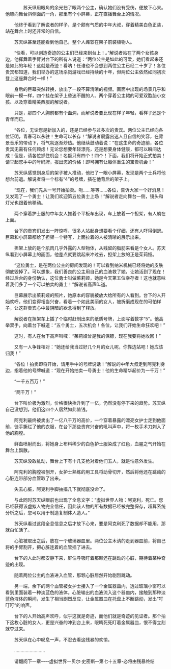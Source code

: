 <div class="read-content j_readContent" id="">
                <p>　　　　苏天纵用眼角的余光扫了眼两个公主，确认她们没有受伤，便放下心来。他瞟向舞台斜侧面的一角，那里有个小屏幕，正在直播舞台上的情况。<p>　　他终于看到了解说者的样子，是个颇有气质的中年大叔，穿着精美白色正装，站在舞台上时还非常的自信。<p>　　苏天纵甚至还能看到他自己，整个人瘫软在架子前装植物人。<p>　　“快看，可以创造奇迹的公主们已经来到台上！。”解说者站在了两个女孩身边，他挥舞着手臂对台下的所有人说道：“两位公主是如此的可爱，她们看起来还是如此的年轻！这就是奇迹！看呐！任谁也不会想到两位公主已经二十岁了！各位贵宾都知道，我们举办的这场杀戮游戏已经持续的十年，但两位公主依然如同初次登上这座舞台时一样！”<p>　　身后的巨幕突然转换，放出了一段不算清晰的视频。画面中出现的场景几乎和眼前一模一样，四个挂在架子上昏迷不醒的人、两个穿着公主裙的可爱双胞胎小女孩、以及穿着精美西服的解说者。<p>　　只是，那四个人胸前都有个血洞，而解说者要比现在样子年轻，看样子还是个青年而已。<p>　　“各位，无论您是新加入的，还是已经参与过多次的贵宾。两位公主已经向各位证明，青春可以永驻！生命可以长存！”解说者展露出迷人且自信的笑容，在背景音乐的带动下，将气氛逐渐炒热。他继续鼓动着说：”在这生命的奇迹前，各位贵宾无需有任何顾虑！无论您想要年轻漂亮，还是想要身体健康，都可以瞬间达成！但是，请各位抓住机会！名额只有四个！四个！下面，我们将开始正式拍卖！请举起您手中的号码牌，报出您的价格！即可拥有让躯体重生的宝贵机会！”<p>　　苏天纵感觉到身后的架子被人推动，他扫了一眼小屏幕，发现是两个士兵将他想台前退。解说者将一个标有“4”的号牌，插在他背后的架子上。<p>　　“现在，我们先从一号开始拍卖。呃……等等……各位，告诉大家一个好消息！又发现了一个勇士！让我们欢迎第五位勇士上场！”解说者走向舞台一侧，镜头和灯光也跟着他移动。<p>　　两个穿着护士服的中年女人推着个平板车出现，车上放着一个担架，有人躺在上面。<p>　　台下的贵宾们发出一阵惊呼，很多人站起身想要看个仔细，还有人吓得倒退。巨幕和小屏幕都给了担架一个特写，上面拉着的人被清晰的展示出来。<p>　　担架上放的是个肌肉几乎外露的人型物体，从残留的脂肪来看是个女人。苏天纵看到小屏幕上的画面，他差点就要跳起来冲过去，担架上放的正是茱莉娅。<p>　　“这位勇士，是在两位公主的房间发现的！可以看到纳米机械已经将她的皮肤彻底毁掉了。可以想象，我们善良的公主用自己的血液救了她，让她活到了现在！经过后台的身份确认，这位勇士叫做茱莉娅，她是今天第五位幸存者！这也就意味着我们多了一个可以拍卖的勇士！”解说者高声叫道。<p>　　巨幕展示出茱莉娅的照片，她原本的容貌被放大给所有的人看到。台下的人开始欢呼，他们变得相当兴奋，看着一个如此美丽的女人，被折磨成现在的可怕样子，让这群贵宾心中最阴暗的欲念得到了释放。<p>　　解说者在担架车上插了个临时赶制出来的纸质号牌，上面写着数字“5”。他高举双手，向着台下喊道：“五个勇士，五次机会！各位，让我们开始生命狂欢吧！”<p>　　这时，有人在台下高声叫喊：“茱莉娅曾是我的保镖，现在我要将她收回！”<p>　　又有一人争锋相对：“她还给我当过好几个月的女儿呢，你靠边站吧！她应该归我！”<p>　　“各位！拍卖即将开始，请用手中的号牌说话！”解说的中年大叔走到阿克利身边，指着他的号牌喊道：“现在开始拍卖一号勇士！他的生命精华起价为一千万！”<p>　　“一千五百万！”<p>　　“两千万！”<p>　　台下叫价极为激烈，价格很快抬升到了一亿，仍然没有停下来的趋势。苏天纵自己没想到，他们这四个人居然如此值钱。<p>　　阿克利最终被卖出了一亿八千万的高价，一个穿着暴露的漂亮女护士走到他面前，徒手撕烂了他的衣服，在台下那些贵宾兴奋的吼叫声中，将一枚手术刀刺入了他的胸膛。<p>　　鲜血喷射而出，将她身上布料稀少的白色护士服染成了红色，血腥之气开始在舞台上飘散。<p>　　苏天纵没敢乱动，舞台上下有十几支枪对着他们五人，就是怕意外发生。<p>　　阿克利的胸膛被刨开，女护士熟练的用工具将助骨切开，然后将他还在跳动的心脏连带部分血管取了出来。<p>　　失去心脏，阿克利手脚抽搐几下就彻底没命了。<p>　　与此同时苏天纵眼前也出现了全息文字：“虚拟世界人物：阿克利，死亡。您已经获得该虚拟人物完全信任，因此该人物的所有数据已经被完整保存，超算系统分析之后，您可以用于制造复制体人造人。”<p>　　苏天纵看过这段全息信息之后才放下心来，要是阿克利死了数据却不能用，那就白忙活了。<p>　　心脏被取出之后，放在一个玻璃器皿里。两位公主木讷的走到器皿前，将自己将的手臂割开，把心脏连着的血管插了进去。<p>　　台下的人此时都安静下来，屏住呼吸盯着那颗还在跳动的心脏，期待着某种奇迹的出现。<p>　　随着两位公主的血液进入血管，那颗心脏居然开始剧烈跳动。<p>　　另一端，余下的两个血管被女护士接入了一个金属器皿内，透过玻璃小窗可以看到里面装着一种淡蓝色的液体。心脏输出的血液流入这个器皿内，接触到那种淡蓝色液体的瞬间，发生了相当剧烈反应，让金属器皿在托盘上不断跳动，发出“叮叮叮”的响声。<p>　　台下的人开始高声欢呼，似乎这就是奇迹，而他们就是奇迹的见证者。那个拍下这枚心脏的女人，更是兴奋的冲到台上来，眼睛死死盯着金属器皿，恨不得立刻就夺过来。<p>　　苏天纵在心中叹息一声，不忍去看这残暴的欢愉。<p>　　……………………<p>　　请翻阅下一章----虚拟世界一贝尔·史密斯--第七十五章-必将由残暴终结<p>　　<p> 
            </div>